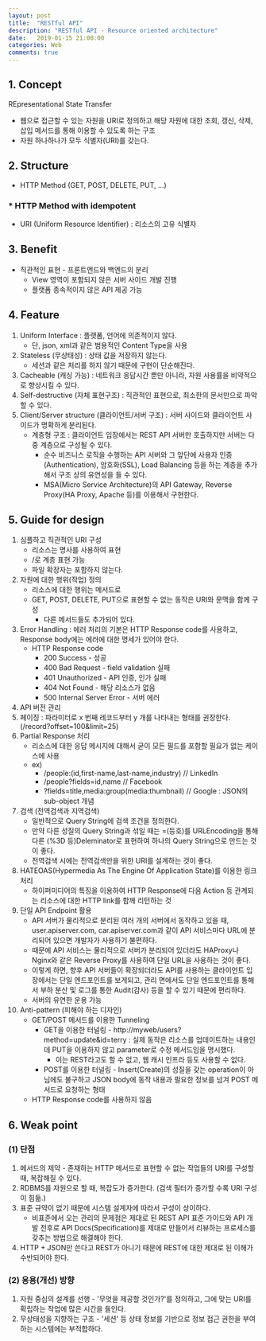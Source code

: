 ```yaml
---
layout: post
title:  "RESTful API"
description: "RESTful API - Resource oriented architecture"
date:   2019-01-15 21:00:00
categories: Web
comments: true
---
```

## 1. Concept
REpresentational State Transfer
- 웹으로 접근할 수 있는 자원을 URI로 정의하고 해당 자원에 대한 조회, 갱신, 삭제, 삽입 메서드를 통해 이용할 수 있도록 하는 구조
- 자원 하나하나가 모두 식별자(URI)를 갖는다.

## 2. Structure
- HTTP Method (GET, POST, DELETE, PUT, ...)

### * HTTP Method with idempotent

- URI (Uniform Resource Identifier) : 리소스의 고유 식별자

## 3. Benefit
- 직관적인 표현 - 프론트엔드와 백엔드의 분리
    - View 영역이 포함되지 않은 서버 사이드 개발 진행
    - 플랫폼 종속적이지 않은 API 제공 가능

## 4. Feature
1. Uniform Interface : 플랫폼, 언어에 의존적이지 않다.
    - 단, json, xml과 같은 범용적인 Content Type을 사용
2. Stateless (무상태성) : 상태 값을 저장하지 않는다.
    - 세션과 같은 처리를 하지 않기 때문에 구현이 단순해진다.
3. Cacheable (캐싱 가능) : 네트워크 응답시간 뿐만 아니라, 자원 사용률을 비약적으로 향상시킬 수 있다.
4. Self-destructive (자체 표현구조) : 직관적인 표현으로, 최소한의 문서만으로 파악할 수 있다.
5. Client/Server structure (클라이언트/서버 구조) : 서버 사이드와 클라이언트 사이드가 명확하게 분리된다.
    - 계층형 구조 : 클라이언트 입장에서는 REST API 서버만 호출하지만 서버는 다중 계층으로 구성될 수 있다.
        - 순수 비즈니스 로직을 수행하는 API 서버와 그 앞단에 사용자 인증(Authentication), 암호화(SSL), Load Balancing 등을 하는 계층을 추가해서 구조 상의 유연성을 들 수 있다.
        - MSA(Micro Service Architecture)의 API Gateway, Reverse Proxy(HA Proxy, Apache 등)를 이용해서 구현한다.

## 5. Guide for design
1. 심플하고 직관적인 URI 구성
    - 리소스는 명사를 사용하여 표현
    - /로 계층 표현 가능
    - 파일 확장자는 포함하지 않는다.
2. 자원에 대한 행위(작업) 정의
    - 리소스에 대한 행위는 메서드로
    - GET, POST, DELETE, PUT으로 표현할 수 없는 동작은 URI와 문맥을 함께 구성
        - 다른 메서드들도 추가되어 있다.
3. Error Handling : 에러 처리의 기본은 HTTP Response code를 사용하고, Response body에는 에러에 대한 명세가 있어야 한다.
    - HTTP Response code
        - 200 Success - 성공
        - 400 Bad Request - field validation 실패
        - 401 Unauthorized - API 인증, 인가 실패
        - 404 Not Found - 해당 리소스가 없음
        - 500 Internal Server Error - 서버 에러
4. API 버전 관리
5. 페이징 : 파라미터로 x 번째 레코드부터 y 개를 나타내는 형태를 권장한다. (/record?offset=100&limit=25)
6. Partial Response 처리
    - 리소스에 대한 응답 메시지에 대해서 굳이 모든 필드를 포함할 필요가 없는 케이스에 사용
    - ex)
        - /people:(id,first-name,last-name,industry) // LinkedIn
        - /people?fields=id,name // Facebook
        - ?fields=title,media:group(media:thumbnail) // Google : JSON의 sub-object 개념
7. 검색 (전역검색과 지역검색)
    - 일반적으로 Query String에 검색 조건을 정의한다.
    - 만약 다른 성질의 Query String과 섞일 때는 =(등호)를 URLEncoding을 통해 다른 (%3D 등)Deleminator로 표현하여 하나의 Query String으로 만드는 것이 좋다.
    - 전역검색 시에는 전역검색만을 위한 URI를 설계하는 것이 좋다.
8. HATEOAS(Hypermedia As The Engine Of Application State)를 이용한 링크 처리
    - 하이퍼미디어의 특징을 이용하여 HTTP Response에 다음 Action 등 관계되는 리소스에 대한 HTTP link를 함께 리턴하는 것
9. 단일 API Endpoint 활용
    - API 서버가 물리적으로 분리된 여러 개의 서버에서 동작하고 있을 때, user.apiserver.com, car.apiserver.com과 같이 API 서비스마다 URL에 분리되어 있으면 개발자가 사용하기 불편하다.
    - 때문에 API 서비스는 물리적으로 서버가 분리되어 있더라도 HAProxy나 Nginx와 같은 Reverse Proxy를 사용하여 단일 URL을 사용하는 것이 좋다.
    - 이렇게 하면, 향후 API 서버들이 확장되더라도 API를 사용하는 클라이언트 입장에서는 단일 엔드포인트를 보게되고, 관리 면에서도 단일 엔드포인트를 통해서 부하 분산 및 로그를 통한 Audit(감사) 등을 할 수 있기 때문에 편리하다.
    - 서버의 유연한 운용 가능
8. Anti-pattern (피해야 하는 디자인)
    - GET/POST 메서드를 이용한 Tunneling
        - GET을 이용한 터널링 - http://myweb/users?method=update&id=terry : 실제 동작은 리소스를 업데이트하는 내용인데 PUT을 이용하지 않고 parameter로 수정 메서드임을 명시했다.
            - 이는 REST라고도 할 수 없고, 웹 캐시 인프라 등도 사용할 수 없다.
        - POST를 이용한 터널링 - Insert(Create)의 성질을 갖는 operation이 아님에도 불구하고 JSON body에 동작 내용과 필요한 정보를 넘겨 POST 메서드로 요청하는 형태
    - HTTP Response code를 사용하지 않음

## 6. Weak point
### (1) 단점
1. 메서드의 제약 - 존재하는 HTTP 메서드로 표현할 수 없는 작업들의 URI를 구성할 때, 복잡해질 수 있다.
2. RDBMS를 자원으로 할 때, 복잡도가 증가한다. (검색 필터가 증가할 수록 URI 구성이 힘듦.)
3. 표준 규약이 없기 때문에 시스템 설계자에 따라서 구성이 상이하다.
    - 비표준에서 오는 관리의 문제점은 제대로 된 REST API 표준 가이드와 API 개발 전후로 API Docs(Specification)를 제대로 만들어서 리뷰하는 프로세스를 갖추는 방법으로 해결해야 한다.
4. HTTP + JSON만 쓴다고 REST가 아니기 때문에 REST에 대한 제대로 된 이해가 수반되어야 한다.

### (2) 응용(개선) 방향
1. 자원 중심의 설계를 선행 - '무엇을 제공할 것인가?'를 정의하고, 그에 맞는 URI를 확립하는 작업에 많은 시간을 들인다.
2. 무상태성을 지향하는 구조 - '세션' 등 상태 정보를 기반으로 정보 접근 권한을 부여하는 시스템에는 부적합하다.
